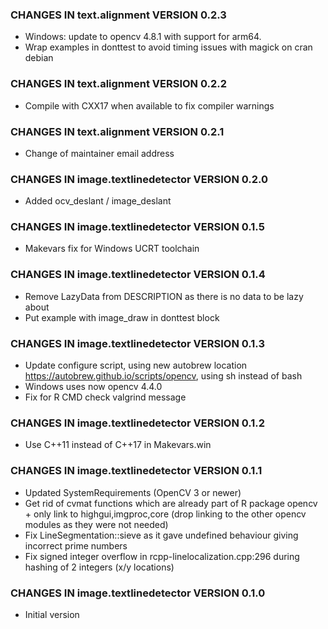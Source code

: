 ### CHANGES IN text.alignment VERSION 0.2.3

- Windows: update to opencv 4.8.1 with support for arm64.
- Wrap examples in donttest to avoid timing issues with magick on cran debian

### CHANGES IN text.alignment VERSION 0.2.2

- Compile with CXX17 when available to fix compiler warnings
  
### CHANGES IN text.alignment VERSION 0.2.1

- Change of maintainer email address

### CHANGES IN image.textlinedetector VERSION 0.2.0

- Added ocv_deslant / image_deslant

### CHANGES IN image.textlinedetector VERSION 0.1.5

- Makevars fix for Windows UCRT toolchain

### CHANGES IN image.textlinedetector VERSION 0.1.4

- Remove LazyData from DESCRIPTION as there is no data to be lazy about
- Put example with image_draw in donttest block

### CHANGES IN image.textlinedetector VERSION 0.1.3

- Update configure script, using new autobrew location https://autobrew.github.io/scripts/opencv, using sh instead of bash
- Windows uses now opencv 4.4.0
- Fix for R CMD check valgrind message

### CHANGES IN image.textlinedetector VERSION 0.1.2

- Use C++11 instead of C++17 in Makevars.win

### CHANGES IN image.textlinedetector VERSION 0.1.1

- Updated SystemRequirements (OpenCV 3 or newer)
- Get rid of cvmat functions which are already part of R package opencv + only link to highgui,imgproc,core (drop linking to the other opencv modules as they were not needed)
- Fix LineSegmentation::sieve as it gave undefined behaviour giving incorrect prime numbers
- Fix signed integer overflow in rcpp-linelocalization.cpp:296 during hashing of 2 integers (x/y locations)

### CHANGES IN image.textlinedetector VERSION 0.1.0

- Initial version
